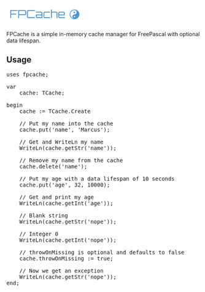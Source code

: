 <img src="fpcache_logo.png" />

FPCache is a simple in-memory cache manager for FreePascal with optional data lifespan.

## Usage
<pre>
uses fpcache;

var
	cache: TCache;
	
begin
	cache := TCache.Create
	
	// Put my name into the cache
	cache.put('name', 'Marcus');
	
	// Get and WriteLn my name
	WriteLn(cache.getStr('name'));
	
	// Remove my name from the cache
	cache.delete('name');
	
	// Put my age with a data lifespan of 10 seconds
	cache.put('age', 32, 10000);
	
	// Get and print my age
	WriteLn(cache.getInt('age'));
	
	// Blank string
	WriteLn(cache.getStr('nope'));
	
	// Integer 0
	WriteLn(cache.getInt('nope'));
	
	// throwOnMissing is optional and defaults to false
	cache.throwOnMissing := true;
	
	// Now we get an exception
	WriteLn(cache.getStr('nope'));
end;
</pre>